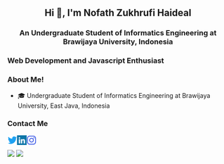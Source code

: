 <h2 align="center">Hi 👋, I'm Nofath Zukhrufi Haideal</h2>
<h3 align="center">An Undergraduate Student of Informatics Engineering at Brawijaya University, Indonesia</h3>

### Web Development and Javascript Enthusiast

### About Me!
* 🎓 Undergraduate Student of Informatics Engineering at Brawijaya University, East Java, Indonesia

### Contact Me
<a href="https://twitter.com/NofathZH" target="blank"><img align="left" src="icons/twitter.svg" alt="xtenzq" width="22px" /></a>
<a href="https://www.linkedin.com/in/nofathzukhrufihaideal/" target="blank"><img align="left" src="icons/linkedin.svg" alt="xtenzq" width="22px" /></a>
<a href="https://instagram.com/nrusetski" target="blank"><img align="left" src="icons/instagram.svg" alt="xtenzq" width="22px" /></a>
<br />

<img align="center" width="450" src="https://github-readme-stats.vercel.app/api?username=NofathZ&show_icons=true&theme=radical">

<img align="center" width="450" src="https://github-readme-stats.vercel.app/api/top-langs/?username=NofathZ&layout=compact&theme=tokyonight">